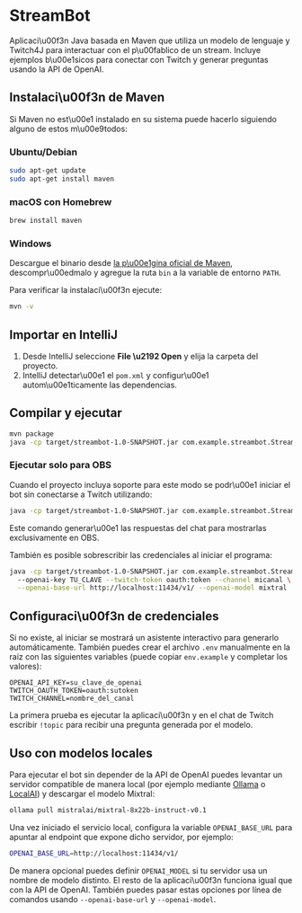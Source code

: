 # StreamBot

Aplicaci\u00f3n Java basada en Maven que utiliza un modelo de lenguaje y Twitch4J para interactuar con el p\u00fablico de un stream. Incluye ejemplos b\u00e1sicos para conectar con Twitch y generar preguntas usando la API de OpenAI.

## Instalaci\u00f3n de Maven

Si Maven no est\u00e1 instalado en su sistema puede hacerlo siguiendo alguno de estos m\u00e9todos:

### Ubuntu/Debian

```bash
sudo apt-get update
sudo apt-get install maven
```

### macOS con Homebrew

```bash
brew install maven
```

### Windows

Descargue el binario desde [la p\u00e1gina oficial de Maven](https://maven.apache.org/download.cgi), descompr\u00edmalo y agregue la ruta `bin` a la variable de entorno `PATH`.

Para verificar la instalaci\u00f3n ejecute:

```bash
mvn -v
```

## Importar en IntelliJ
1. Desde IntelliJ seleccione **File \u2192 Open** y elija la carpeta del proyecto.
2. IntelliJ detectar\u00e1 el `pom.xml` y configur\u00e1 autom\u00e1ticamente las dependencias.

## Compilar y ejecutar
```bash
mvn package
java -cp target/streambot-1.0-SNAPSHOT.jar com.example.streambot.StreamBotApplication
```

### Ejecutar solo para OBS

Cuando el proyecto incluya soporte para este modo se podr\u00e1 iniciar el bot sin conectarse a Twitch utilizando:

```bash
java -cp target/streambot-1.0-SNAPSHOT.jar com.example.streambot.StreamBotApplication --obs-only
```

Este comando generar\u00e1 las respuestas del chat para mostrarlas exclusivamente en OBS.

También es posible sobrescribir las credenciales al iniciar el programa:

```bash
java -cp target/streambot-1.0-SNAPSHOT.jar com.example.streambot.StreamBotApplication
  --openai-key TU_CLAVE --twitch-token oauth:token --channel micanal \
  --openai-base-url http://localhost:11434/v1/ --openai-model mixtral
```


## Configuraci\u00f3n de credenciales
Si no existe, al iniciar se mostrará un asistente interactivo para generarlo automáticamente.
También puedes crear el archivo `.env` manualmente en la raíz con las siguientes variables (puede copiar `env.example` y completar los valores):

```
OPENAI_API_KEY=su_clave_de_openai
TWITCH_OAUTH_TOKEN=oauth:sutoken
TWITCH_CHANNEL=nombre_del_canal
```

La primera prueba es ejecutar la aplicaci\u00f3n y en el chat de Twitch escribir `!topic` para recibir una pregunta generada por el modelo.

## Uso con modelos locales

Para ejecutar el bot sin depender de la API de OpenAI puedes levantar un servidor
compatible de manera local (por ejemplo mediante [Ollama](https://ollama.com) o
[LocalAI](https://localai.io)) y descargar el modelo Mixtral:

```bash
ollama pull mistralai/mixtral-8x22b-instruct-v0.1
```

Una vez iniciado el servicio local, configura la variable `OPENAI_BASE_URL` para
apuntar al endpoint que expone dicho servidor, por ejemplo:

```bash
OPENAI_BASE_URL=http://localhost:11434/v1/
```

De manera opcional puedes definir `OPENAI_MODEL` si tu servidor usa un nombre de
modelo distinto. El resto de la aplicaci\u00f3n funciona igual que con la API de
OpenAI.
También puedes pasar estas opciones por línea de comandos usando `--openai-base-url` y `--openai-model`.
